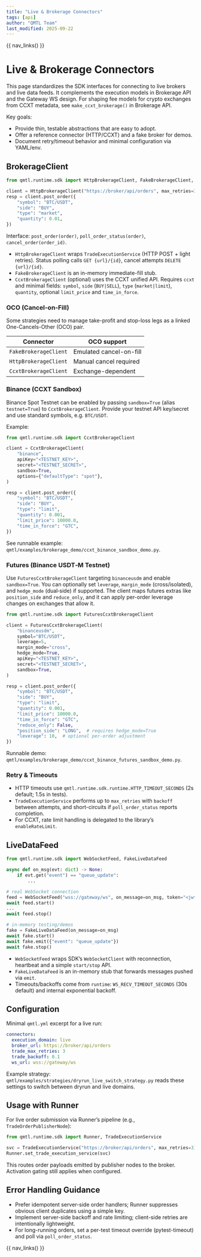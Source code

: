 ```yaml
---
title: "Live & Brokerage Connectors"
tags: [api]
author: "QMTL Team"
last_modified: 2025-09-22
---
```


{{ nav_links() }}

# Live & Brokerage Connectors

This page standardizes the SDK interfaces for connecting to live brokers and live data feeds. It complements the execution models in Brokerage API and the Gateway WS design. For shaping fee models for crypto exchanges from CCXT metadata, see `make_ccxt_brokerage()` in Brokerage API.

Key goals:
- Provide thin, testable abstractions that are easy to adopt.
- Offer a reference connector (HTTP/CCXT) and a fake broker for demos.
- Document retry/timeout behavior and minimal configuration via YAML/env.

## BrokerageClient

```python
from qmtl.runtime.sdk import HttpBrokerageClient, FakeBrokerageClient, CcxtBrokerageClient

client = HttpBrokerageClient("https://broker/api/orders", max_retries=3, backoff=0.1)
resp = client.post_order({
    "symbol": "BTC/USDT",
    "side": "BUY",
    "type": "market",
    "quantity": 0.01,
})
```

Interface: `post_order(order)`, `poll_order_status(order)`, `cancel_order(order_id)`.

- `HttpBrokerageClient` wraps `TradeExecutionService` (HTTP POST + light retries). Status polling calls `GET {url}/{id}`, cancel attempts `DELETE {url}/{id}`.
- `FakeBrokerageClient` is an in-memory immediate-fill stub.
- `CcxtBrokerageClient` (optional) uses the CCXT unified API. Requires `ccxt` and minimal fields: `symbol`, `side` (`BUY|SELL`), `type` (`market|limit`), `quantity`, optional `limit_price` and `time_in_force`.

### OCO (Cancel-on-Fill)

Some strategies need to manage take-profit and stop-loss legs as a linked One-Cancels-Other (OCO) pair.

| Connector             | OCO support              |
| --------------------- | ----------------------- |
| `FakeBrokerageClient` | Emulated cancel-on-fill |
| `HttpBrokerageClient` | Manual cancel required  |
| `CcxtBrokerageClient` | Exchange-dependent      |

### Binance (CCXT Sandbox)

Binance Spot Testnet can be enabled by passing `sandbox=True` (alias `testnet=True`) to `CcxtBrokerageClient`. Provide your testnet API key/secret and use standard symbols, e.g. `BTC/USDT`.

Example:

```python
from qmtl.runtime.sdk import CcxtBrokerageClient

client = CcxtBrokerageClient(
    "binance",
    apiKey="<TESTNET_KEY>",
    secret="<TESTNET_SECRET>",
    sandbox=True,
    options={"defaultType": "spot"},
)

resp = client.post_order({
    "symbol": "BTC/USDT",
    "side": "BUY",
    "type": "limit",
    "quantity": 0.001,
    "limit_price": 10000.0,
    "time_in_force": "GTC",
})
```

See runnable example: `qmtl/examples/brokerage_demo/ccxt_binance_sandbox_demo.py`.

### Futures (Binance USDT‑M Testnet)

Use `FuturesCcxtBrokerageClient` targeting `binanceusdm` and enable `sandbox=True`. You can optionally set `leverage`, `margin_mode` (cross/isolated), and `hedge_mode` (dual‑side) if supported. The client maps futures extras like `position_side` and `reduce_only`, and it can apply per-order leverage changes on exchanges that allow it.

```python
from qmtl.runtime.sdk import FuturesCcxtBrokerageClient

client = FuturesCcxtBrokerageClient(
    "binanceusdm",
    symbol="BTC/USDT",
    leverage=5,
    margin_mode="cross",
    hedge_mode=True,
    apiKey="<TESTNET_KEY>",
    secret="<TESTNET_SECRET>",
    sandbox=True,
)

resp = client.post_order({
    "symbol": "BTC/USDT",
    "side": "BUY",
    "type": "limit",
    "quantity": 0.001,
    "limit_price": 10000.0,
    "time_in_force": "GTC",
    "reduce_only": False,
    "position_side": "LONG",  # requires hedge_mode=True
    "leverage": 10,  # optional per-order adjustment
})
```

Runnable demo: `qmtl/examples/brokerage_demo/ccxt_binance_futures_sandbox_demo.py`.

### Retry & Timeouts

- HTTP timeouts use `qmtl.runtime.sdk.runtime.HTTP_TIMEOUT_SECONDS` (2s default; 1.5s in tests).
- `TradeExecutionService` performs up to `max_retries` with `backoff` between attempts, and short-circuits if `poll_order_status` reports completion.
- For CCXT, rate limit handling is delegated to the library’s `enableRateLimit`.

## LiveDataFeed

```python
from qmtl.runtime.sdk import WebSocketFeed, FakeLiveDataFeed

async def on_msg(evt: dict) -> None:
    if evt.get("event") == "queue_update":
        ...

# real WebSocket connection
feed = WebSocketFeed("wss://gateway/ws", on_message=on_msg, token="<jwt>")
await feed.start()
...
await feed.stop()

# in‑memory testing/demos
fake = FakeLiveDataFeed(on_message=on_msg)
await fake.start()
await fake.emit({"event": "queue_update"})
await fake.stop()
```

- `WebSocketFeed` wraps SDK’s `WebSocketClient` with reconnection, heartbeat and a simple `start/stop` API.
- `FakeLiveDataFeed` is an in-memory stub that forwards messages pushed via `emit`.
- Timeouts/backoffs come from `runtime`: `WS_RECV_TIMEOUT_SECONDS` (30s default) and internal exponential backoff.

## Configuration

Minimal `qmtl.yml` excerpt for a live run:

```yaml
connectors:
  execution_domain: live
  broker_url: https://broker/api/orders
  trade_max_retries: 3
  trade_backoff: 0.1
  ws_url: wss://gateway/ws
```

Example strategy: `qmtl/examples/strategies/dryrun_live_switch_strategy.py` reads these settings to switch between dryrun and live domains.

## Usage with Runner

For live order submission via Runner’s pipeline (e.g., `TradeOrderPublisherNode`):

```python
from qmtl.runtime.sdk import Runner, TradeExecutionService

svc = TradeExecutionService("https://broker/api/orders", max_retries=3)
Runner.set_trade_execution_service(svc)
```

This routes order payloads emitted by publisher nodes to the broker. Activation gating still applies when configured.

## Error Handling Guidance

- Prefer idempotent server-side order handlers; Runner suppresses obvious client duplicates using a simple key.
- Implement server-side backoff and rate limiting; client-side retries are intentionally lightweight.
- For long-running orders, set a per-test timeout override (pytest-timeout) and poll via `poll_order_status`.

{{ nav_links() }}
